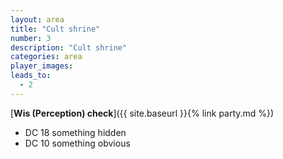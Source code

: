 ```yaml
---
layout: area
title: "Cult shrine"
number: 3
description: "Cult shrine"
categories: area
player_images:
leads_to:
  - 2
---
```



[**Wis (Perception) check**]({{ site.baseurl }}{% link party.md %})
* DC 18 something hidden
* DC 10 something obvious

